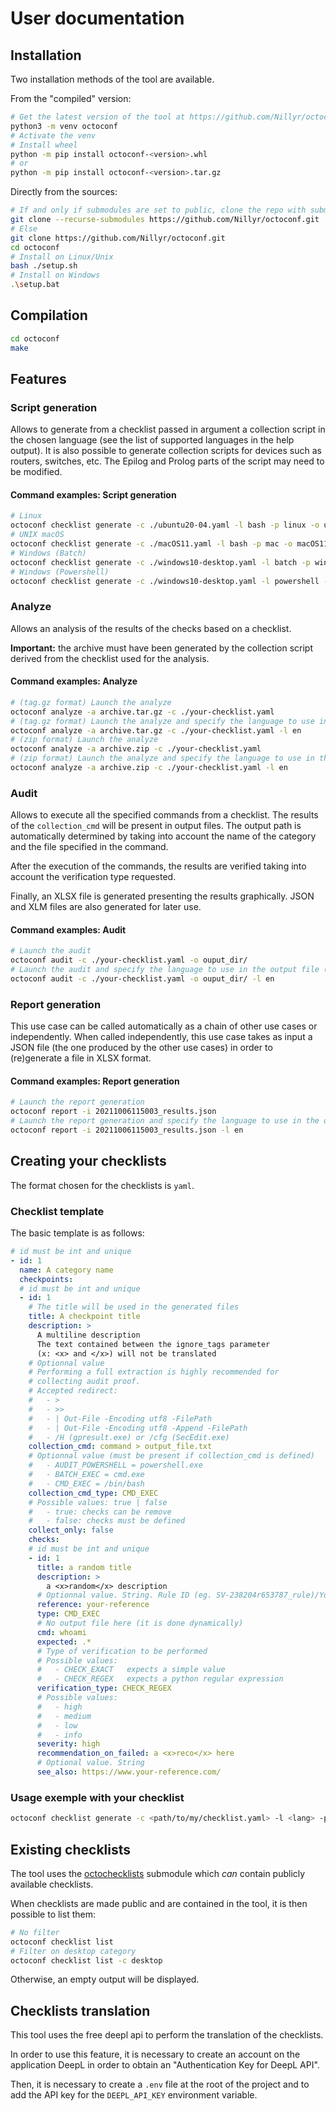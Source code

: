 # User documentation

## Installation

Two installation methods of the tool are available.

From the "compiled" version:

```bash
# Get the latest version of the tool at https://github.com/Nillyr/octoconf/releases
python3 -m venv octoconf
# Activate the venv
# Install wheel
python -m pip install octoconf-<version>.whl
# or
python -m pip install octoconf-<version>.tar.gz
```

Directly from the sources:

```bash
# If and only if submodules are set to public, clone the repo with submodules
git clone --recurse-submodules https://github.com/Nillyr/octoconf.git
# Else
git clone https://github.com/Nillyr/octoconf.git
cd octoconf
# Install on Linux/Unix
bash ./setup.sh
# Install on Windows
.\setup.bat
```

## Compilation

```bash
cd octoconf
make
```

## Features

### Script generation

Allows to generate from a checklist passed in argument a collection script in the chosen language (see the list of supported languages in the help output). It is also possible to generate collection scripts for devices such as routers, switches, etc. The Epilog and Prolog parts of the script may need to be modified.

#### Command examples: Script generation

```bash
# Linux
octoconf checklist generate -c ./ubuntu20-04.yaml -l bash -p linux -o ubuntu20-04.sh
# UNIX macOS
octoconf checklist generate -c ./macOS11.yaml -l bash -p mac -o macOS11.sh
# Windows (Batch)
octoconf checklist generate -c ./windows10-desktop.yaml -l batch -p windows -o windows10.bat
# Windows (Powershell)
octoconf checklist generate -c ./windows10-desktop.yaml -l powershell -p windows -o windows10.ps1
```

### Analyze

Allows an analysis of the results of the checks based on a checklist.

**Important:** the archive must have been generated by the collection script derived from the checklist used for the analysis.

#### Command examples: Analyze

```bash
# (tag.gz format) Launch the analyze
octoconf analyze -a archive.tar.gz -c ./your-checklist.yaml
# (tag.gz format) Launch the analyze and specify the language to use in the output file (xlsx)
octoconf analyze -a archive.tar.gz -c ./your-checklist.yaml -l en
# (zip format) Launch the analyze
octoconf analyze -a archive.zip -c ./your-checklist.yaml
# (zip format) Launch the analyze and specify the language to use in the output file (xlsx)
octoconf analyze -a archive.zip -c ./your-checklist.yaml -l en
```

### Audit

Allows to execute all the specified commands from a checklist. The results of the `collection_cmd` will be present in output files. The output path is automatically determined by taking into account the name of the category and the file specified in the command.

After the execution of the commands, the results are verified taking into account the verification type requested.

Finally, an XLSX file is generated presenting the results graphically. JSON and XLM files are also generated for later use.

#### Command examples: Audit

```bash
# Launch the audit
octoconf audit -c ./your-checklist.yaml -o ouput_dir/
# Launch the audit and specify the language to use in the output file (xlsx)
octoconf audit -c ./your-checklist.yaml -o ouput_dir/ -l en
```

### Report generation

This use case can be called automatically as a chain of other use cases or independently. When called independently, this use case takes as input a JSON file (the one produced by the other use cases) in order to (re)generate a file in XLSX format.

#### Command examples: Report generation

```bash
# Launch the report generation
octoconf report -i 20211006115003_results.json
# Launch the report generation and specify the language to use in the output file
octoconf report -i 20211006115003_results.json -l en
```

## Creating your checklists

The format chosen for the checklists is `yaml`.

### Checklist template

The basic template is as follows:

```yaml
# id must be int and unique
- id: 1
  name: A category name
  checkpoints:
  # id must be int and unique
  - id: 1
    # The title will be used in the generated files
    title: A checkpoint title
    description: >
      A multiline description
      The text contained between the ignore_tags parameter
      (x: <x> and </x>) will not be translated
    # Optionnal value
    # Performing a full extraction is highly recommended for
    # collecting audit proof.
    # Accepted redirect:
    #   - >
    #   - >>
    #   - | Out-File -Encoding utf8 -FilePath
    #   - | Out-File -Encoding utf8 -Append -FilePath
    #   - /H (gpresult.exe) or /cfg (SecEdit.exe)
    collection_cmd: command > output_file.txt
    # Optionnal value (must be present if collection_cmd is defined)
    #   - AUDIT_POWERSHELL = powershell.exe
    #   - BATCH_EXEC = cmd.exe
    #   - CMD_EXEC = /bin/bash
    collection_cmd_type: CMD_EXEC
    # Possible values: true | false
    #   - true: checks can be remove
    #   - false: checks must be defined
    collect_only: false
    checks:
    # id must be int and unique
    - id: 1
      title: a random title
      description: >
        a <x>random</x> description
      # Optionnal value. String. Rule ID (eg. SV-238204r653787_rule)/Your reference
      reference: your-reference
      type: CMD_EXEC
      # No output file here (it is done dynamically)
      cmd: whoami
      expected: .*
      # Type of verification to be performed
      # Possible values:
      #   - CHECK_EXACT   expects a simple value
      #   - CHECK_REGEX   expects a python regular expression
      verification_type: CHECK_REGEX
      # Possible values:
      #   - high
      #   - medium
      #   - low
      #   - info
      severity: high
      recommendation_on_failed: a <x>reco</x> here
      # Optional value. String
      see_also: https://www.your-reference.com/
```

### Usage exemple with your checklist

```bash
octoconf checklist generate -c <path/to/my/checklist.yaml> -l <lang> -p <platform> -o <script.extension>
```

## Existing checklists

The tool uses the [octochecklists](https://github.com/Nillyr/octochecklists) submodule which _can_ contain publicly available checklists.

When checklists are made public and are contained in the tool, it is then possible to list them:

```bash
# No filter
octoconf checklist list
# Filter on desktop category
octoconf checklist list -c desktop
```

Otherwise, an empty output will be displayed.

## Checklists translation

This tool uses the free deepl api to perform the translation of the checklists.

In order to use this feature, it is necessary to create an account on the application DeepL in order to obtain an "Authentication Key for DeepL API".

Then, it is necessary to create a `.env` file at the root of the project and to add the API key for the `DEEPL_API_KEY` environment variable.
